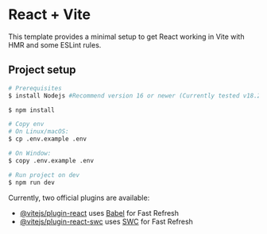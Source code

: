 # React + Vite

This template provides a minimal setup to get React working in Vite with HMR and some ESLint rules.

## Project setup

```bash
# Prerequisites
$ install Nodejs #Recommend version 16 or newer (Currently tested v18.20.5)
```

```bash
$ npm install
```

```bash
# Copy env
# On Linux/macOS:
$ cp .env.example .env

# On Window:
$ copy .env.example .env
```

```bash
# Run project on dev
$ npm run dev
```

Currently, two official plugins are available:

- [@vitejs/plugin-react](https://github.com/vitejs/vite-plugin-react/blob/main/packages/plugin-react/README.md) uses [Babel](https://babeljs.io/) for Fast Refresh
- [@vitejs/plugin-react-swc](https://github.com/vitejs/vite-plugin-react-swc) uses [SWC](https://swc.rs/) for Fast Refresh
